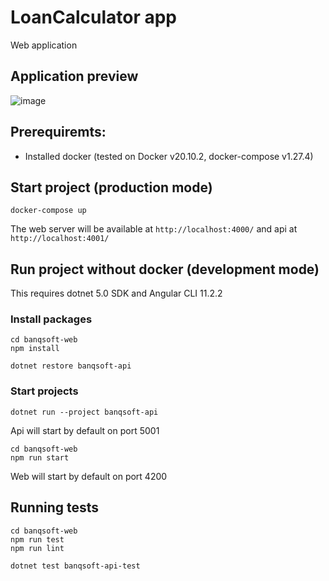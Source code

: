 # LoanCalculator app
Web application 

## Application preview
![image](https://user-images.githubusercontent.com/11985426/109799518-6d52bf00-7c1c-11eb-99c5-205ddae29ac2.png)


## Prerequiremts:
- Installed docker (tested on Docker v20.10.2, docker-compose v1.27.4)

## Start project (production mode)
```
docker-compose up
```
The web server will be available at `http://localhost:4000/` and api at `http://localhost:4001/`

## Run project without docker (development mode)
This requires dotnet 5.0 SDK and Angular CLI 11.2.2

### Install packages
```
cd banqsoft-web
npm install
```
```
dotnet restore banqsoft-api
```

### Start projects
```
dotnet run --project banqsoft-api
```
Api will start by default on port 5001
```
cd banqsoft-web
npm run start
```
Web will start by default on port 4200

## Running tests
```
cd banqsoft-web
npm run test
npm run lint
```
```
dotnet test banqsoft-api-test
```
